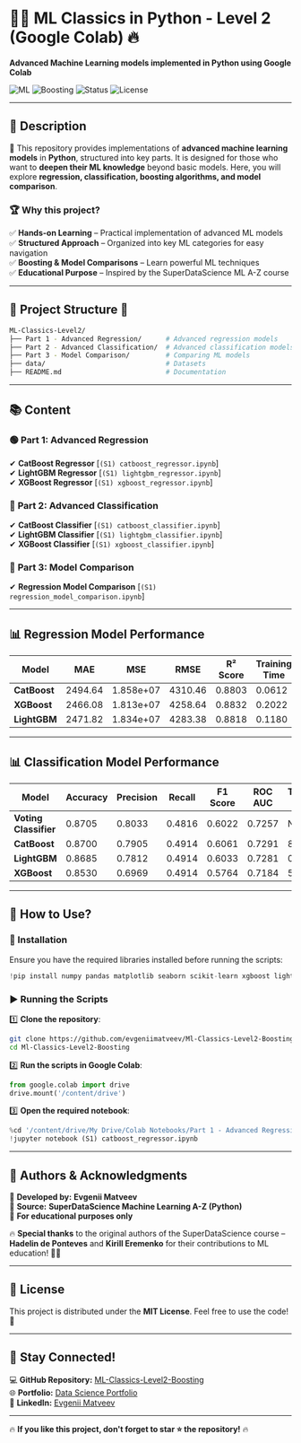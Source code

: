 # 🚀🔥 ML Classics in Python - Level 2 (Google Colab) 🔥 
**Advanced Machine Learning models implemented in Python using Google Colab**  

![ML](https://img.shields.io/badge/Machine_Learning-Python-blue) ![Boosting](https://img.shields.io/badge/Boosting-XGBoost%20%7C%20LightGBM%20%7C%20CatBoost-orange) ![Status](https://img.shields.io/badge/Status-Active-green) ![License](https://img.shields.io/badge/License-MIT-lightgrey)  

---

## 📌 Description  
🚀 This repository provides implementations of **advanced machine learning models** in **Python**, structured into key parts. It is designed for those who want to **deepen their ML knowledge** beyond basic models. Here, you will explore **regression, classification, boosting algorithms, and model comparison**.

### 🏆 Why this project?  
✅ **Hands-on Learning** – Practical implementation of advanced ML models  
✅ **Structured Approach** – Organized into key ML categories for easy navigation  
✅ **Boosting & Model Comparisons** – Learn powerful ML techniques  
✅ **Educational Purpose** – Inspired by the SuperDataScience ML A-Z course  

---

## 📂 Project Structure 📁  
```bash
ML-Classics-Level2/
├── Part 1 - Advanced Regression/      # Advanced regression models
├── Part 2 - Advanced Classification/  # Advanced classification models
├── Part 3 - Model Comparison/         # Comparing ML models
├── data/                              # Datasets
├── README.md                          # Documentation
```

---

## 📚 Content  
### 🟢 **Part 1: Advanced Regression**  
✔ **CatBoost Regressor** [`(S1) catboost_regressor.ipynb`]  
✔ **LightGBM Regressor** [`(S1) lightgbm_regressor.ipynb`]  
✔ **XGBoost Regressor** [`(S1) xgboost_regressor.ipynb`]  

### 🔵 **Part 2: Advanced Classification**  
✔ **CatBoost Classifier** [`(S1) catboost_classifier.ipynb`]  
✔ **LightGBM Classifier** [`(S1) lightgbm_classifier.ipynb`]  
✔ **XGBoost Classifier** [`(S1) xgboost_classifier.ipynb`]  



### 🎯 **Part 3: Model Comparison**  
✔ **Regression Model Comparison** [`(S1) regression_model_comparison.ipynb`]  

---

## 📊 Regression Model Performance  
| Model               | MAE    | MSE        | RMSE    | R² Score | Training Time |
|--------------------|--------|------------|--------|----------|--------------|
| **CatBoost**       | 2494.64 | 1.858e+07  | 4310.46 | 0.8803   | 0.0612       |
| **XGBoost**        | 2466.08 | 1.813e+07  | 4258.64 | 0.8832   | 0.2022       |
| **LightGBM**       | 2471.82 | 1.834e+07  | 4283.38 | 0.8818   | 0.1180       |

---

## 📊 Classification Model Performance  
| Model               | Accuracy | Precision | Recall | F1 Score | ROC AUC | Training Time |
|--------------------|----------|-----------|--------|----------|--------|--------------|
| **Voting Classifier** | 0.8705  | 0.8033    | 0.4816 | 0.6022   | 0.7257 | N/A          |
| **CatBoost**       | 0.8700  | 0.7905    | 0.4914 | 0.6061   | 0.7291 | 8.0106       |
| **LightGBM**       | 0.8685  | 0.7812    | 0.4914 | 0.6033   | 0.7281 | 0.3591       |
| **XGBoost**        | 0.8530  | 0.6969    | 0.4914 | 0.5764   | 0.7184 | 5.1836       |

---

## 🚀 How to Use?  
### 🔧 Installation  
Ensure you have the required libraries installed before running the scripts:  
```python
!pip install numpy pandas matplotlib seaborn scikit-learn xgboost lightgbm catboost
```

### ▶ Running the Scripts  
1️⃣ **Clone the repository**:  
```bash
git clone https://github.com/evgeniimatveev/Ml-Classics-Level2-Boosting.git
cd Ml-Classics-Level2-Boosting
```

2️⃣ **Run the scripts in Google Colab**:  
```python
from google.colab import drive
drive.mount('/content/drive')
```

3️⃣ **Open the required notebook**:  
```python
%cd '/content/drive/My Drive/Colab Notebooks/Part 1 - Advanced Regression'
!jupyter notebook (S1) catboost_regressor.ipynb
```

---

## 📌 Authors & Acknowledgments  
🔹 **Developed by:** **Evgenii Matveev**  
🔹 **Source:** **SuperDataScience Machine Learning A-Z (Python)**  
🔹 **For educational purposes only**  

🔥 **Special thanks** to the original authors of the SuperDataScience course – **Hadelin de Ponteves** and **Kirill Eremenko** for their contributions to ML education! 🚀🙌  

---

## 📜 License  
This project is distributed under the **MIT License**. Feel free to use the code! 🚀  

---

## 📢 Stay Connected!  
💻 **GitHub Repository:** [ML-Classics-Level2-Boosting](https://github.com/evgeniimatveev/Ml-Classics-Level2-Boosting)  
🌐 **Portfolio:** [Data Science Portfolio](https://www.datascienceportfol.io/evgeniimatveevusa)  
📌 **LinkedIn:** [Evgenii Matveev](https://www.linkedin.com/in/evgenii-matveev-510926276/)  


---

🔥 **If you like this project, don't forget to star ⭐ the repository!** 🔥
